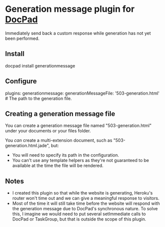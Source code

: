 # Generation message plugin for [DocPad](http://docpad.org)

Immediately send back a custom response while generation has not yet been performed.

## Install

  docpad install generationmessage

## Configure

  plugins:
    generationmessage:
      generationMessageFile: '503-generation.html'   # The path to the generation file.

## Creating a generation message file

You can create a generation message file named "503-generation.html" under your documents or your files folder.

You _can_ create a multi-extension document, such as "503-generation.html.jade", but:

* You will need to specify its path in the configuration.
* You can't use any template helpers as they're not guaranteed to be available at the time the file will be rendered.

## Notes

* I created this plugin so that while the website is generating, Heroku's router won't time out and we can give a meaningful response to visitors.
* Most of the time it will still take time before the website will respond with the generation message due to DocPad's synchronous nature. To solve this, I imagine we would need to put several setImmediate calls to DocPad or TaskGroup, but that is outside the scope of this plugin.
